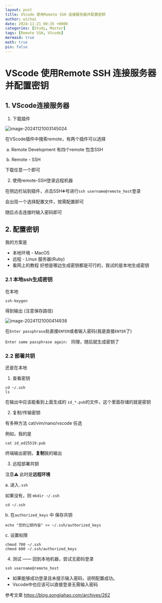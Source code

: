 ```yaml
---
layout: post
title: VScode 使用Remote SSH 连接服务器并配置密钥
author: wichai
date: 2024-11-21 00:35 +0000
categories: [Study, Master]
tags: [Remote SSH, VScode]
mermaid: true
math: true
pin: false
---
```






#  VScode 使用Remote SSH 连接服务器并配置密钥

## 1. VScode连接服务器

1. 下载插件

![image-20241121003145024](https://wichaiblog-1316355194.cos.ap-hongkong.myqcloud.com/image-20241121003145024.png)

在VScode插件中搜索remote，有两个插件可以选择

​	a. Remote Development 有四个remote 包含SSH

​	b. Remote - SSH

下载任意一个即可



2. 使用remote-SSH登录远程机器

在侧边栏站到插件，点击SSH➕号进行`ssh username@remote_host`登录

会出现一个选择配置文件，按需配置即可

随后点击连接时输入密码即可





## 2. 配置密钥



我的方案是

- 本地环境 - MacOS
- 远程 - Linux 服务器(Ruby)
- 看网上的教程 好想是哪边生成密钥都是可行的，我试的是本地生成密钥

### 2.1 本地ssh生成密钥

在本地

```shell
ssh-keygen
```

得到输出 (注意保存路径)

![image-20241121000414938](https://wichaiblog-1316355194.cos.ap-hongkong.myqcloud.com/image-20241121000414938.png)

在`Enter passphrase`处直接`ENTER`或者输入密码(我是直接`ENTER`了)

`Enter same passphrase again: ` 同理，随后就生成密钥了



### 2.2 部署共钥

还是在本地

1. 查看密钥

```shell
cd ~/.ssh
ls
```

在输出中应该能看到上面生成的 `id_*.pub`的文件，这个里面存储的就是密钥



2. 复制/传输密钥

有多种方法 cat/vim/nano/vscode 任选

例如，我的是

```shell
cat id_ed25519.pub
```

终端输出密钥，**复制**我的输出



3. 远程部署共钥

注意⚠️ 此时是**远程环境**

a. 进入`.ssh`

如果没有，则 `mkdir ~/.ssh`

```shell
cd ~/.ssh
```

b. 在`authorized_keys` 中 保存共钥

```shell
echo "您的公钥内容" >> ~/.ssh/authorized_keys
```

c. 设置权限

```shell
chmod 700 ~/.ssh
chmod 600 ~/.ssh/authorized_keys
```



4. 测试 —— 回到本地机器，尝试无密码登录

```shell
ssh username@remote_host
```

- 如果能够成功登录且未提示输入密码，说明配置成功。
- Vscode中也应该可以直接登录无需输入密码



参考文章 https://blog.songjiahao.com/archives/262
